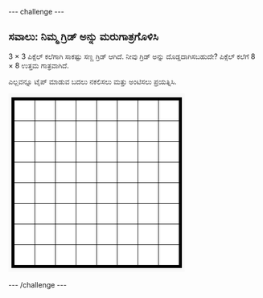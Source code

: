 --- challenge ---

## ಸವಾಲು: ನಿಮ್ಮ ಗ್ರಿಡ್ ಅನ್ನು ಮರುಗಾತ್ರಗೊಳಿಸಿ

3 × 3 ಪಿಕ್ಸೆಲ್ ಕಲೆಗಾಗಿ ಸಾಕಷ್ಟು ಸಣ್ಣ ಗ್ರಿಡ್ ಆಗಿದೆ. ನೀವು ಗ್ರಿಡ್ ಅನ್ನು ದೊಡ್ಡದಾಗಿಸಬಹುದೇ? ಪಿಕ್ಸೆಲ್ ಕಲೆಗೆ 8 × 8 ಉತ್ತಮ ಗಾತ್ರವಾಗಿದೆ.

ಎಲ್ಲವನ್ನೂ ಟೈಪ್ ಮಾಡುವ ಬದಲು ನಕಲಿಸಲು ಮತ್ತು ಅಂಟಿಸಲು ಪ್ರಯತ್ನಿಸಿ.

![screenshot](images/pixel-art-grid-8.png)

--- /challenge ---